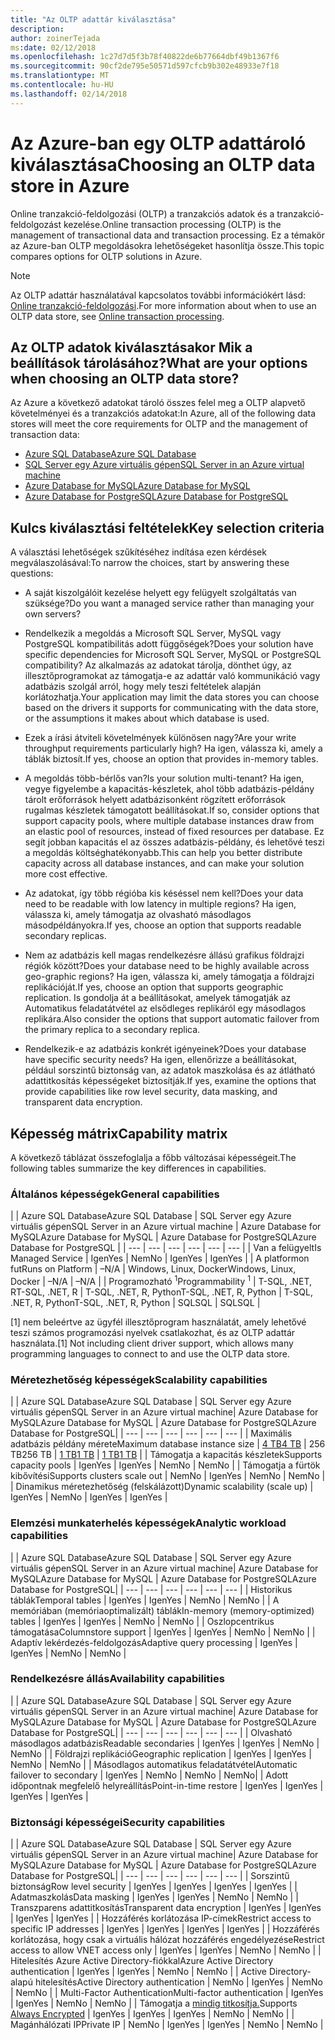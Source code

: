 ```yaml
---
title: "Az OLTP adattár kiválasztása"
description: 
author: zoinerTejada
ms:date: 02/12/2018
ms.openlocfilehash: 1c27d7d5f3b78f40822de6b77664dbf49b1367f6
ms.sourcegitcommit: 90cf2de795e50571d597cfcb9b302e48933e7f18
ms.translationtype: MT
ms.contentlocale: hu-HU
ms.lasthandoff: 02/14/2018
---
```

# <a name="choosing-an-oltp-data-store-in-azure"></a><span data-ttu-id="e95cc-102">Az Azure-ban egy OLTP adattároló kiválasztása</span><span class="sxs-lookup"><span data-stu-id="e95cc-102">Choosing an OLTP data store in Azure</span></span>

<span data-ttu-id="e95cc-103">Online tranzakció-feldolgozási (OLTP) a tranzakciós adatok és a tranzakció-feldolgozást kezelése.</span><span class="sxs-lookup"><span data-stu-id="e95cc-103">Online transaction processing (OLTP) is the management of transactional data and transaction processing.</span></span> <span data-ttu-id="e95cc-104">Ez a témakör az Azure-ban OLTP megoldásokra lehetőségeket hasonlítja össze.</span><span class="sxs-lookup"><span data-stu-id="e95cc-104">This topic compares options for OLTP solutions in Azure.</span></span>

> [!NOTE]
> <span data-ttu-id="e95cc-105">Az OLTP adattár használatával kapcsolatos további információkért lásd: [Online tranzakció-feldolgozási](../scenarios/online-analytical-processing.md).</span><span class="sxs-lookup"><span data-stu-id="e95cc-105">For more information about when to use an OLTP data store, see [Online transaction processing](../scenarios/online-analytical-processing.md).</span></span>

## <a name="what-are-your-options-when-choosing-an-oltp-data-store"></a><span data-ttu-id="e95cc-106">Az OLTP adatok kiválasztásakor Mik a beállítások tárolásához?</span><span class="sxs-lookup"><span data-stu-id="e95cc-106">What are your options when choosing an OLTP data store?</span></span>

<span data-ttu-id="e95cc-107">Az Azure a következő adatokat tároló összes felel meg a OLTP alapvető követelményei és a tranzakciós adatokat:</span><span class="sxs-lookup"><span data-stu-id="e95cc-107">In Azure, all of the following data stores will meet the core requirements for OLTP and the management of transaction data:</span></span>

- [<span data-ttu-id="e95cc-108">Azure SQL Database</span><span class="sxs-lookup"><span data-stu-id="e95cc-108">Azure SQL Database</span></span>](/azure/sql-database/)
- [<span data-ttu-id="e95cc-109">SQL Server egy Azure virtuális gépen</span><span class="sxs-lookup"><span data-stu-id="e95cc-109">SQL Server in an Azure virtual machine</span></span>](/azure/virtual-machines/windows/sql/virtual-machines-windows-sql-server-iaas-overview?toc=%2Fazure%2Fvirtual-machines%2Fwindows%2Ftoc.json)
- [<span data-ttu-id="e95cc-110">Azure Database for MySQL</span><span class="sxs-lookup"><span data-stu-id="e95cc-110">Azure Database for MySQL</span></span>](/azure/mysql/)
- [<span data-ttu-id="e95cc-111">Azure Database for PostgreSQL</span><span class="sxs-lookup"><span data-stu-id="e95cc-111">Azure Database for PostgreSQL</span></span>](/azure/postgresql/)

## <a name="key-selection-criteria"></a><span data-ttu-id="e95cc-112">Kulcs kiválasztási feltételek</span><span class="sxs-lookup"><span data-stu-id="e95cc-112">Key selection criteria</span></span>

<span data-ttu-id="e95cc-113">A választási lehetőségek szűkítéséhez indítása ezen kérdések megválaszolásával:</span><span class="sxs-lookup"><span data-stu-id="e95cc-113">To narrow the choices, start by answering these questions:</span></span>

- <span data-ttu-id="e95cc-114">A saját kiszolgálóit kezelése helyett egy felügyelt szolgáltatás van szüksége?</span><span class="sxs-lookup"><span data-stu-id="e95cc-114">Do you want a managed service rather than managing your own servers?</span></span>

- <span data-ttu-id="e95cc-115">Rendelkezik a megoldás a Microsoft SQL Server, MySQL vagy PostgreSQL kompatibilitás adott függőségek?</span><span class="sxs-lookup"><span data-stu-id="e95cc-115">Does your solution have specific dependencies for Microsoft SQL Server, MySQL or PostgreSQL compatibility?</span></span> <span data-ttu-id="e95cc-116">Az alkalmazás az adatokat tárolja, dönthet úgy, az illesztőprogramokat az támogatja-e az adattár való kommunikáció vagy adatbázis szolgál arról, hogy mely teszi feltételek alapján korlátozhatja.</span><span class="sxs-lookup"><span data-stu-id="e95cc-116">Your application may limit the data stores you can choose based on the drivers it supports for communicating with the data store, or the assumptions it makes about which database is used.</span></span>

- <span data-ttu-id="e95cc-117">Ezek a írási átviteli követelmények különösen nagy?</span><span class="sxs-lookup"><span data-stu-id="e95cc-117">Are your write throughput requirements particularly high?</span></span> <span data-ttu-id="e95cc-118">Ha igen, válassza ki, amely a táblák biztosít.</span><span class="sxs-lookup"><span data-stu-id="e95cc-118">If yes, choose an option that provides in-memory tables.</span></span> 

- <span data-ttu-id="e95cc-119">A megoldás több-bérlős van?</span><span class="sxs-lookup"><span data-stu-id="e95cc-119">Is your solution multi-tenant?</span></span> <span data-ttu-id="e95cc-120">Ha igen, vegye figyelembe a kapacitás-készletek, ahol több adatbázis-példány tárolt erőforrások helyett adatbázisonként rögzített erőforrások rugalmas készletek támogatott beállításokat.</span><span class="sxs-lookup"><span data-stu-id="e95cc-120">If so, consider options that support capacity pools, where multiple database instances draw from an elastic pool of resources, instead of fixed resources per database.</span></span> <span data-ttu-id="e95cc-121">Ez segít jobban kapacitás el az összes adatbázis-példány, és lehetővé teszi a megoldás költséghatékonyabb.</span><span class="sxs-lookup"><span data-stu-id="e95cc-121">This can help you better distribute capacity across all database instances, and can make your solution more cost effective.</span></span>

- <span data-ttu-id="e95cc-122">Az adatokat, így több régióba kis késéssel nem kell?</span><span class="sxs-lookup"><span data-stu-id="e95cc-122">Does your data need to be readable with low latency in multiple regions?</span></span> <span data-ttu-id="e95cc-123">Ha igen, válassza ki, amely támogatja az olvasható másodlagos másodpéldányokra.</span><span class="sxs-lookup"><span data-stu-id="e95cc-123">If yes, choose an option that supports readable secondary replicas.</span></span>

- <span data-ttu-id="e95cc-124">Nem az adatbázis kell magas rendelkezésre állású grafikus földrajzi régiók között?</span><span class="sxs-lookup"><span data-stu-id="e95cc-124">Does your database need to be highly available across geo-graphic regions?</span></span> <span data-ttu-id="e95cc-125">Ha igen, válassza ki, amely támogatja a földrajzi replikációját.</span><span class="sxs-lookup"><span data-stu-id="e95cc-125">If yes, choose an option that supports geographic replication.</span></span> <span data-ttu-id="e95cc-126">Is gondolja át a beállításokat, amelyek támogatják az Automatikus feladatátvétel az elsődleges replikáról egy másodlagos replikára.</span><span class="sxs-lookup"><span data-stu-id="e95cc-126">Also consider the options that support automatic failover from the primary replica to a secondary replica.</span></span>

- <span data-ttu-id="e95cc-127">Rendelkezik-e az adatbázis konkrét igényeinek?</span><span class="sxs-lookup"><span data-stu-id="e95cc-127">Does your database have specific security needs?</span></span> <span data-ttu-id="e95cc-128">Ha igen, ellenőrizze a beállításokat, például sorszintű biztonság van, az adatok maszkolása és az átlátható adattitkosítás képességeket biztosítják.</span><span class="sxs-lookup"><span data-stu-id="e95cc-128">If yes, examine the options that provide capabilities like row level security, data masking, and transparent data encryption.</span></span>

## <a name="capability-matrix"></a><span data-ttu-id="e95cc-129">Képesség mátrix</span><span class="sxs-lookup"><span data-stu-id="e95cc-129">Capability matrix</span></span>

<span data-ttu-id="e95cc-130">A következő táblázat összefoglalja a főbb változásai képességeit.</span><span class="sxs-lookup"><span data-stu-id="e95cc-130">The following tables summarize the key differences in capabilities.</span></span>

### <a name="general-capabilities"></a><span data-ttu-id="e95cc-131">Általános képességek</span><span class="sxs-lookup"><span data-stu-id="e95cc-131">General capabilities</span></span> 
| | <span data-ttu-id="e95cc-132">Azure SQL Database</span><span class="sxs-lookup"><span data-stu-id="e95cc-132">Azure SQL Database</span></span> | <span data-ttu-id="e95cc-133">SQL Server egy Azure virtuális gépen</span><span class="sxs-lookup"><span data-stu-id="e95cc-133">SQL Server in an Azure virtual machine</span></span> | <span data-ttu-id="e95cc-134">Azure Database for MySQL</span><span class="sxs-lookup"><span data-stu-id="e95cc-134">Azure Database for MySQL</span></span> | <span data-ttu-id="e95cc-135">Azure Database for PostgreSQL</span><span class="sxs-lookup"><span data-stu-id="e95cc-135">Azure Database for PostgreSQL</span></span> |
| --- | --- | --- | --- | --- | --- |
| <span data-ttu-id="e95cc-136">Van a felügyelt</span><span class="sxs-lookup"><span data-stu-id="e95cc-136">Is Managed Service</span></span> | <span data-ttu-id="e95cc-137">Igen</span><span class="sxs-lookup"><span data-stu-id="e95cc-137">Yes</span></span> | <span data-ttu-id="e95cc-138">Nem</span><span class="sxs-lookup"><span data-stu-id="e95cc-138">No</span></span> | <span data-ttu-id="e95cc-139">Igen</span><span class="sxs-lookup"><span data-stu-id="e95cc-139">Yes</span></span> | <span data-ttu-id="e95cc-140">Igen</span><span class="sxs-lookup"><span data-stu-id="e95cc-140">Yes</span></span> |
| <span data-ttu-id="e95cc-141">A platformon fut</span><span class="sxs-lookup"><span data-stu-id="e95cc-141">Runs on Platform</span></span> | <span data-ttu-id="e95cc-142">–</span><span class="sxs-lookup"><span data-stu-id="e95cc-142">N/A</span></span> | <span data-ttu-id="e95cc-143">Windows, Linux, Docker</span><span class="sxs-lookup"><span data-stu-id="e95cc-143">Windows, Linux, Docker</span></span> | <span data-ttu-id="e95cc-144">–</span><span class="sxs-lookup"><span data-stu-id="e95cc-144">N/A</span></span> | <span data-ttu-id="e95cc-145">–</span><span class="sxs-lookup"><span data-stu-id="e95cc-145">N/A</span></span> |
| <span data-ttu-id="e95cc-146">Programozható <sup>1</sup></span><span class="sxs-lookup"><span data-stu-id="e95cc-146">Programmability <sup>1</sup></span></span> | <span data-ttu-id="e95cc-147">T-SQL, .NET, R</span><span class="sxs-lookup"><span data-stu-id="e95cc-147">T-SQL, .NET, R</span></span> | <span data-ttu-id="e95cc-148">T-SQL, .NET, R, Python</span><span class="sxs-lookup"><span data-stu-id="e95cc-148">T-SQL, .NET, R, Python</span></span> | <span data-ttu-id="e95cc-149">T-SQL, .NET, R, Python</span><span class="sxs-lookup"><span data-stu-id="e95cc-149">T-SQL, .NET, R, Python</span></span> | <span data-ttu-id="e95cc-150">SQL</span><span class="sxs-lookup"><span data-stu-id="e95cc-150">SQL</span></span> | <span data-ttu-id="e95cc-151">SQL</span><span class="sxs-lookup"><span data-stu-id="e95cc-151">SQL</span></span> |

<span data-ttu-id="e95cc-152">[1] nem beleértve az ügyfél illesztőprogram használatát, amely lehetővé teszi számos programozási nyelvek csatlakozhat, és az OLTP adattár használata.</span><span class="sxs-lookup"><span data-stu-id="e95cc-152">[1] Not including client driver support, which allows many programming languages to connect to and use the OLTP data store.</span></span>

### <a name="scalability-capabilities"></a><span data-ttu-id="e95cc-153">Méretezhetőség képességek</span><span class="sxs-lookup"><span data-stu-id="e95cc-153">Scalability capabilities</span></span>
| | <span data-ttu-id="e95cc-154">Azure SQL Database</span><span class="sxs-lookup"><span data-stu-id="e95cc-154">Azure SQL Database</span></span> | <span data-ttu-id="e95cc-155">SQL Server egy Azure virtuális gépen</span><span class="sxs-lookup"><span data-stu-id="e95cc-155">SQL Server in an Azure virtual machine</span></span>| <span data-ttu-id="e95cc-156">Azure Database for MySQL</span><span class="sxs-lookup"><span data-stu-id="e95cc-156">Azure Database for MySQL</span></span> | <span data-ttu-id="e95cc-157">Azure Database for PostgreSQL</span><span class="sxs-lookup"><span data-stu-id="e95cc-157">Azure Database for PostgreSQL</span></span>|
| --- | --- | --- | --- | --- | --- |
| <span data-ttu-id="e95cc-158">Maximális adatbázis példány mérete</span><span class="sxs-lookup"><span data-stu-id="e95cc-158">Maximum database instance size</span></span> | [<span data-ttu-id="e95cc-159">4 TB</span><span class="sxs-lookup"><span data-stu-id="e95cc-159">4 TB</span></span>](/azure/sql-database/sql-database-resource-limits) | <span data-ttu-id="e95cc-160">256 TB</span><span class="sxs-lookup"><span data-stu-id="e95cc-160">256 TB</span></span> | [<span data-ttu-id="e95cc-161">1 TB</span><span class="sxs-lookup"><span data-stu-id="e95cc-161">1 TB</span></span>](/azure/mysql/concepts-limits) | [<span data-ttu-id="e95cc-162">1 TB</span><span class="sxs-lookup"><span data-stu-id="e95cc-162">1 TB</span></span>](/azure/postgresql/concepts-limits) |
| <span data-ttu-id="e95cc-163">Támogatja a kapacitás készletek</span><span class="sxs-lookup"><span data-stu-id="e95cc-163">Supports capacity pools</span></span>  | <span data-ttu-id="e95cc-164">Igen</span><span class="sxs-lookup"><span data-stu-id="e95cc-164">Yes</span></span> | <span data-ttu-id="e95cc-165">Igen</span><span class="sxs-lookup"><span data-stu-id="e95cc-165">Yes</span></span> | <span data-ttu-id="e95cc-166">Nem</span><span class="sxs-lookup"><span data-stu-id="e95cc-166">No</span></span> | <span data-ttu-id="e95cc-167">Nem</span><span class="sxs-lookup"><span data-stu-id="e95cc-167">No</span></span> |
| <span data-ttu-id="e95cc-168">Támogatja a fürtök kibővítési</span><span class="sxs-lookup"><span data-stu-id="e95cc-168">Supports clusters scale out</span></span>  | <span data-ttu-id="e95cc-169">Nem</span><span class="sxs-lookup"><span data-stu-id="e95cc-169">No</span></span> | <span data-ttu-id="e95cc-170">Igen</span><span class="sxs-lookup"><span data-stu-id="e95cc-170">Yes</span></span> | <span data-ttu-id="e95cc-171">Nem</span><span class="sxs-lookup"><span data-stu-id="e95cc-171">No</span></span> | <span data-ttu-id="e95cc-172">Nem</span><span class="sxs-lookup"><span data-stu-id="e95cc-172">No</span></span> |
| <span data-ttu-id="e95cc-173">Dinamikus méretezhetőség (felskálázott)</span><span class="sxs-lookup"><span data-stu-id="e95cc-173">Dynamic scalability (scale up)</span></span>  | <span data-ttu-id="e95cc-174">Igen</span><span class="sxs-lookup"><span data-stu-id="e95cc-174">Yes</span></span> | <span data-ttu-id="e95cc-175">Nem</span><span class="sxs-lookup"><span data-stu-id="e95cc-175">No</span></span> | <span data-ttu-id="e95cc-176">Igen</span><span class="sxs-lookup"><span data-stu-id="e95cc-176">Yes</span></span> | <span data-ttu-id="e95cc-177">Igen</span><span class="sxs-lookup"><span data-stu-id="e95cc-177">Yes</span></span> |

### <a name="analytic-workload-capabilities"></a><span data-ttu-id="e95cc-178">Elemzési munkaterhelés képességek</span><span class="sxs-lookup"><span data-stu-id="e95cc-178">Analytic workload capabilities</span></span>
| | <span data-ttu-id="e95cc-179">Azure SQL Database</span><span class="sxs-lookup"><span data-stu-id="e95cc-179">Azure SQL Database</span></span> | <span data-ttu-id="e95cc-180">SQL Server egy Azure virtuális gépen</span><span class="sxs-lookup"><span data-stu-id="e95cc-180">SQL Server in an Azure virtual machine</span></span>| <span data-ttu-id="e95cc-181">Azure Database for MySQL</span><span class="sxs-lookup"><span data-stu-id="e95cc-181">Azure Database for MySQL</span></span> | <span data-ttu-id="e95cc-182">Azure Database for PostgreSQL</span><span class="sxs-lookup"><span data-stu-id="e95cc-182">Azure Database for PostgreSQL</span></span>|
| --- | --- | --- | --- | --- | --- | 
| <span data-ttu-id="e95cc-183">Historikus táblák</span><span class="sxs-lookup"><span data-stu-id="e95cc-183">Temporal tables</span></span> | <span data-ttu-id="e95cc-184">Igen</span><span class="sxs-lookup"><span data-stu-id="e95cc-184">Yes</span></span> | <span data-ttu-id="e95cc-185">Igen</span><span class="sxs-lookup"><span data-stu-id="e95cc-185">Yes</span></span> | <span data-ttu-id="e95cc-186">Nem</span><span class="sxs-lookup"><span data-stu-id="e95cc-186">No</span></span> | <span data-ttu-id="e95cc-187">Nem</span><span class="sxs-lookup"><span data-stu-id="e95cc-187">No</span></span> |
| <span data-ttu-id="e95cc-188">A memóriában (memóriaoptimalizált) táblák</span><span class="sxs-lookup"><span data-stu-id="e95cc-188">In-memory (memory-optimized) tables</span></span> | <span data-ttu-id="e95cc-189">Igen</span><span class="sxs-lookup"><span data-stu-id="e95cc-189">Yes</span></span> | <span data-ttu-id="e95cc-190">Igen</span><span class="sxs-lookup"><span data-stu-id="e95cc-190">Yes</span></span> | <span data-ttu-id="e95cc-191">Nem</span><span class="sxs-lookup"><span data-stu-id="e95cc-191">No</span></span> | <span data-ttu-id="e95cc-192">Nem</span><span class="sxs-lookup"><span data-stu-id="e95cc-192">No</span></span> |
| <span data-ttu-id="e95cc-193">Oszlopcentrikus támogatása</span><span class="sxs-lookup"><span data-stu-id="e95cc-193">Columnstore support</span></span> | <span data-ttu-id="e95cc-194">Igen</span><span class="sxs-lookup"><span data-stu-id="e95cc-194">Yes</span></span> | <span data-ttu-id="e95cc-195">Igen</span><span class="sxs-lookup"><span data-stu-id="e95cc-195">Yes</span></span> | <span data-ttu-id="e95cc-196">Nem</span><span class="sxs-lookup"><span data-stu-id="e95cc-196">No</span></span> | <span data-ttu-id="e95cc-197">Nem</span><span class="sxs-lookup"><span data-stu-id="e95cc-197">No</span></span> |
| <span data-ttu-id="e95cc-198">Adaptív lekérdezés-feldolgozás</span><span class="sxs-lookup"><span data-stu-id="e95cc-198">Adaptive query processing</span></span> | <span data-ttu-id="e95cc-199">Igen</span><span class="sxs-lookup"><span data-stu-id="e95cc-199">Yes</span></span> | <span data-ttu-id="e95cc-200">Igen</span><span class="sxs-lookup"><span data-stu-id="e95cc-200">Yes</span></span> | <span data-ttu-id="e95cc-201">Nem</span><span class="sxs-lookup"><span data-stu-id="e95cc-201">No</span></span> | <span data-ttu-id="e95cc-202">Nem</span><span class="sxs-lookup"><span data-stu-id="e95cc-202">No</span></span> |

### <a name="availability-capabilities"></a><span data-ttu-id="e95cc-203">Rendelkezésre állás</span><span class="sxs-lookup"><span data-stu-id="e95cc-203">Availability capabilities</span></span>
| | <span data-ttu-id="e95cc-204">Azure SQL Database</span><span class="sxs-lookup"><span data-stu-id="e95cc-204">Azure SQL Database</span></span> | <span data-ttu-id="e95cc-205">SQL Server egy Azure virtuális gépen</span><span class="sxs-lookup"><span data-stu-id="e95cc-205">SQL Server in an Azure virtual machine</span></span>| <span data-ttu-id="e95cc-206">Azure Database for MySQL</span><span class="sxs-lookup"><span data-stu-id="e95cc-206">Azure Database for MySQL</span></span> | <span data-ttu-id="e95cc-207">Azure Database for PostgreSQL</span><span class="sxs-lookup"><span data-stu-id="e95cc-207">Azure Database for PostgreSQL</span></span>|
| --- | --- | --- | --- | --- | --- | 
| <span data-ttu-id="e95cc-208">Olvasható másodlagos adatbázis</span><span class="sxs-lookup"><span data-stu-id="e95cc-208">Readable secondaries</span></span> | <span data-ttu-id="e95cc-209">Igen</span><span class="sxs-lookup"><span data-stu-id="e95cc-209">Yes</span></span> | <span data-ttu-id="e95cc-210">Igen</span><span class="sxs-lookup"><span data-stu-id="e95cc-210">Yes</span></span> | <span data-ttu-id="e95cc-211">Nem</span><span class="sxs-lookup"><span data-stu-id="e95cc-211">No</span></span> | <span data-ttu-id="e95cc-212">Nem</span><span class="sxs-lookup"><span data-stu-id="e95cc-212">No</span></span> | 
| <span data-ttu-id="e95cc-213">Földrajzi replikáció</span><span class="sxs-lookup"><span data-stu-id="e95cc-213">Geographic replication</span></span> | <span data-ttu-id="e95cc-214">Igen</span><span class="sxs-lookup"><span data-stu-id="e95cc-214">Yes</span></span> | <span data-ttu-id="e95cc-215">Igen</span><span class="sxs-lookup"><span data-stu-id="e95cc-215">Yes</span></span> | <span data-ttu-id="e95cc-216">Nem</span><span class="sxs-lookup"><span data-stu-id="e95cc-216">No</span></span> | <span data-ttu-id="e95cc-217">Nem</span><span class="sxs-lookup"><span data-stu-id="e95cc-217">No</span></span> | 
| <span data-ttu-id="e95cc-218">Másodlagos automatikus feladatátvétel</span><span class="sxs-lookup"><span data-stu-id="e95cc-218">Automatic failover to secondary</span></span> | <span data-ttu-id="e95cc-219">Igen</span><span class="sxs-lookup"><span data-stu-id="e95cc-219">Yes</span></span> | <span data-ttu-id="e95cc-220">Nem</span><span class="sxs-lookup"><span data-stu-id="e95cc-220">No</span></span> | <span data-ttu-id="e95cc-221">Nem</span><span class="sxs-lookup"><span data-stu-id="e95cc-221">No</span></span> | <span data-ttu-id="e95cc-222">Nem</span><span class="sxs-lookup"><span data-stu-id="e95cc-222">No</span></span>|
| <span data-ttu-id="e95cc-223">Adott időpontnak megfelelő helyreállítás</span><span class="sxs-lookup"><span data-stu-id="e95cc-223">Point-in-time restore</span></span> | <span data-ttu-id="e95cc-224">Igen</span><span class="sxs-lookup"><span data-stu-id="e95cc-224">Yes</span></span> | <span data-ttu-id="e95cc-225">Igen</span><span class="sxs-lookup"><span data-stu-id="e95cc-225">Yes</span></span> | <span data-ttu-id="e95cc-226">Igen</span><span class="sxs-lookup"><span data-stu-id="e95cc-226">Yes</span></span> | <span data-ttu-id="e95cc-227">Igen</span><span class="sxs-lookup"><span data-stu-id="e95cc-227">Yes</span></span> |

### <a name="security-capabilities"></a><span data-ttu-id="e95cc-228">Biztonsági képességei</span><span class="sxs-lookup"><span data-stu-id="e95cc-228">Security capabilities</span></span>
| | <span data-ttu-id="e95cc-229">Azure SQL Database</span><span class="sxs-lookup"><span data-stu-id="e95cc-229">Azure SQL Database</span></span> | <span data-ttu-id="e95cc-230">SQL Server egy Azure virtuális gépen</span><span class="sxs-lookup"><span data-stu-id="e95cc-230">SQL Server in an Azure virtual machine</span></span>| <span data-ttu-id="e95cc-231">Azure Database for MySQL</span><span class="sxs-lookup"><span data-stu-id="e95cc-231">Azure Database for MySQL</span></span> | <span data-ttu-id="e95cc-232">Azure Database for PostgreSQL</span><span class="sxs-lookup"><span data-stu-id="e95cc-232">Azure Database for PostgreSQL</span></span>|
| --- | --- | --- | --- | --- | --- | 
| <span data-ttu-id="e95cc-233">Sorszintű biztonság</span><span class="sxs-lookup"><span data-stu-id="e95cc-233">Row level security</span></span> | <span data-ttu-id="e95cc-234">Igen</span><span class="sxs-lookup"><span data-stu-id="e95cc-234">Yes</span></span> | <span data-ttu-id="e95cc-235">Igen</span><span class="sxs-lookup"><span data-stu-id="e95cc-235">Yes</span></span> | <span data-ttu-id="e95cc-236">Igen</span><span class="sxs-lookup"><span data-stu-id="e95cc-236">Yes</span></span> | <span data-ttu-id="e95cc-237">Igen</span><span class="sxs-lookup"><span data-stu-id="e95cc-237">Yes</span></span> |
| <span data-ttu-id="e95cc-238">Adatmaszkolás</span><span class="sxs-lookup"><span data-stu-id="e95cc-238">Data masking</span></span> | <span data-ttu-id="e95cc-239">Igen</span><span class="sxs-lookup"><span data-stu-id="e95cc-239">Yes</span></span> | <span data-ttu-id="e95cc-240">Igen</span><span class="sxs-lookup"><span data-stu-id="e95cc-240">Yes</span></span> | <span data-ttu-id="e95cc-241">Nem</span><span class="sxs-lookup"><span data-stu-id="e95cc-241">No</span></span> | <span data-ttu-id="e95cc-242">Nem</span><span class="sxs-lookup"><span data-stu-id="e95cc-242">No</span></span> |
| <span data-ttu-id="e95cc-243">Transzparens adattitkosítás</span><span class="sxs-lookup"><span data-stu-id="e95cc-243">Transparent data encryption</span></span> | <span data-ttu-id="e95cc-244">Igen</span><span class="sxs-lookup"><span data-stu-id="e95cc-244">Yes</span></span> | <span data-ttu-id="e95cc-245">Igen</span><span class="sxs-lookup"><span data-stu-id="e95cc-245">Yes</span></span> | <span data-ttu-id="e95cc-246">Igen</span><span class="sxs-lookup"><span data-stu-id="e95cc-246">Yes</span></span> | <span data-ttu-id="e95cc-247">Igen</span><span class="sxs-lookup"><span data-stu-id="e95cc-247">Yes</span></span> |
| <span data-ttu-id="e95cc-248">Hozzáférés korlátozása IP-címek</span><span class="sxs-lookup"><span data-stu-id="e95cc-248">Restrict access to specific IP addresses</span></span> | <span data-ttu-id="e95cc-249">Igen</span><span class="sxs-lookup"><span data-stu-id="e95cc-249">Yes</span></span> | <span data-ttu-id="e95cc-250">Igen</span><span class="sxs-lookup"><span data-stu-id="e95cc-250">Yes</span></span> | <span data-ttu-id="e95cc-251">Igen</span><span class="sxs-lookup"><span data-stu-id="e95cc-251">Yes</span></span> | <span data-ttu-id="e95cc-252">Igen</span><span class="sxs-lookup"><span data-stu-id="e95cc-252">Yes</span></span> |
| <span data-ttu-id="e95cc-253">Hozzáférés korlátozása, hogy csak a virtuális hálózat hozzáférés engedélyezése</span><span class="sxs-lookup"><span data-stu-id="e95cc-253">Restrict access to allow VNET access only</span></span> | <span data-ttu-id="e95cc-254">Igen</span><span class="sxs-lookup"><span data-stu-id="e95cc-254">Yes</span></span> | <span data-ttu-id="e95cc-255">Igen</span><span class="sxs-lookup"><span data-stu-id="e95cc-255">Yes</span></span> | <span data-ttu-id="e95cc-256">Nem</span><span class="sxs-lookup"><span data-stu-id="e95cc-256">No</span></span> | <span data-ttu-id="e95cc-257">Nem</span><span class="sxs-lookup"><span data-stu-id="e95cc-257">No</span></span> |
| <span data-ttu-id="e95cc-258">Hitelesítés Azure Active Directory-fiókkal</span><span class="sxs-lookup"><span data-stu-id="e95cc-258">Azure Active Directory authentication</span></span> | <span data-ttu-id="e95cc-259">Igen</span><span class="sxs-lookup"><span data-stu-id="e95cc-259">Yes</span></span> | <span data-ttu-id="e95cc-260">Igen</span><span class="sxs-lookup"><span data-stu-id="e95cc-260">Yes</span></span> | <span data-ttu-id="e95cc-261">Nem</span><span class="sxs-lookup"><span data-stu-id="e95cc-261">No</span></span> | <span data-ttu-id="e95cc-262">Nem</span><span class="sxs-lookup"><span data-stu-id="e95cc-262">No</span></span> |
| <span data-ttu-id="e95cc-263">Active Directory-alapú hitelesítés</span><span class="sxs-lookup"><span data-stu-id="e95cc-263">Active Directory authentication</span></span> | <span data-ttu-id="e95cc-264">Nem</span><span class="sxs-lookup"><span data-stu-id="e95cc-264">No</span></span> | <span data-ttu-id="e95cc-265">Igen</span><span class="sxs-lookup"><span data-stu-id="e95cc-265">Yes</span></span> | <span data-ttu-id="e95cc-266">Nem</span><span class="sxs-lookup"><span data-stu-id="e95cc-266">No</span></span> | <span data-ttu-id="e95cc-267">Nem</span><span class="sxs-lookup"><span data-stu-id="e95cc-267">No</span></span> |
| <span data-ttu-id="e95cc-268">Multi-Factor Authentication</span><span class="sxs-lookup"><span data-stu-id="e95cc-268">Multi-factor authentication</span></span> | <span data-ttu-id="e95cc-269">Igen</span><span class="sxs-lookup"><span data-stu-id="e95cc-269">Yes</span></span> | <span data-ttu-id="e95cc-270">Igen</span><span class="sxs-lookup"><span data-stu-id="e95cc-270">Yes</span></span> | <span data-ttu-id="e95cc-271">Nem</span><span class="sxs-lookup"><span data-stu-id="e95cc-271">No</span></span> | <span data-ttu-id="e95cc-272">Nem</span><span class="sxs-lookup"><span data-stu-id="e95cc-272">No</span></span> |
| <span data-ttu-id="e95cc-273">Támogatja a [mindig titkosítja.](/sql/relational-databases/security/encryption/always-encrypted-database-engine)</span><span class="sxs-lookup"><span data-stu-id="e95cc-273">Supports [Always Encrypted](/sql/relational-databases/security/encryption/always-encrypted-database-engine)</span></span> | <span data-ttu-id="e95cc-274">Igen</span><span class="sxs-lookup"><span data-stu-id="e95cc-274">Yes</span></span> | <span data-ttu-id="e95cc-275">Igen</span><span class="sxs-lookup"><span data-stu-id="e95cc-275">Yes</span></span> | <span data-ttu-id="e95cc-276">Igen</span><span class="sxs-lookup"><span data-stu-id="e95cc-276">Yes</span></span> | <span data-ttu-id="e95cc-277">Nem</span><span class="sxs-lookup"><span data-stu-id="e95cc-277">No</span></span> | <span data-ttu-id="e95cc-278">Nem</span><span class="sxs-lookup"><span data-stu-id="e95cc-278">No</span></span> |
| <span data-ttu-id="e95cc-279">Magánhálózati IP</span><span class="sxs-lookup"><span data-stu-id="e95cc-279">Private IP</span></span> | <span data-ttu-id="e95cc-280">Nem</span><span class="sxs-lookup"><span data-stu-id="e95cc-280">No</span></span> | <span data-ttu-id="e95cc-281">Igen</span><span class="sxs-lookup"><span data-stu-id="e95cc-281">Yes</span></span> | <span data-ttu-id="e95cc-282">Igen</span><span class="sxs-lookup"><span data-stu-id="e95cc-282">Yes</span></span> | <span data-ttu-id="e95cc-283">Nem</span><span class="sxs-lookup"><span data-stu-id="e95cc-283">No</span></span> | <span data-ttu-id="e95cc-284">Nem</span><span class="sxs-lookup"><span data-stu-id="e95cc-284">No</span></span> |

